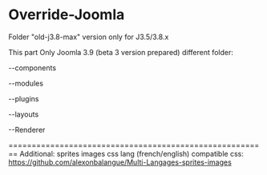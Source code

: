 # Override-Joomla

Folder "old-j3.8-max" version only for J3.5/3.8.x

This part Only Joomla 3.9 (beta 3 version prepared) different folder:

--components

--modules

--plugins

--layouts

--Renderer

========================================================
Additional: sprites images css lang (french/english) compatible css:
https://github.com/alexonbalangue/Multi-Langages-sprites-images



